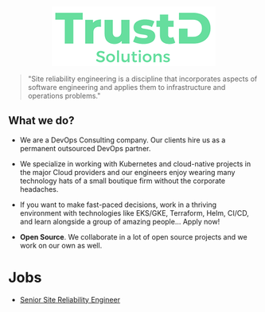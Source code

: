 <p align="center"><img src="images/logo-no-bg.png"></img></p>

> "Site reliability engineering is a discipline that incorporates aspects of software engineering and applies them to infrastructure and operations problems."

## What we do?
- We are a DevOps Consulting company. Our clients hire us as a permanent outsourced DevOps partner.
- We specialize in working with Kubernetes and cloud-native projects in the major Cloud providers 
and our engineers enjoy wearing many technology hats of a small boutique firm without the corporate headaches.
- If you want to make fast-paced decisions, work in a thriving environment with technologies like EKS/GKE, Terraform, Helm, CI/CD, and learn alongside a group of amazing people... Apply now!
  
- **Open Source**. We collaborate in a lot of open source projects and we work on our own as well.

# Jobs

- [Senior Site Reliability Engineer](./senior-sre.md)
